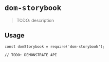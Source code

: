 # `dom-storybook`

> TODO: description

## Usage

```
const domStorybook = require('dom-storybook');

// TODO: DEMONSTRATE API
```
